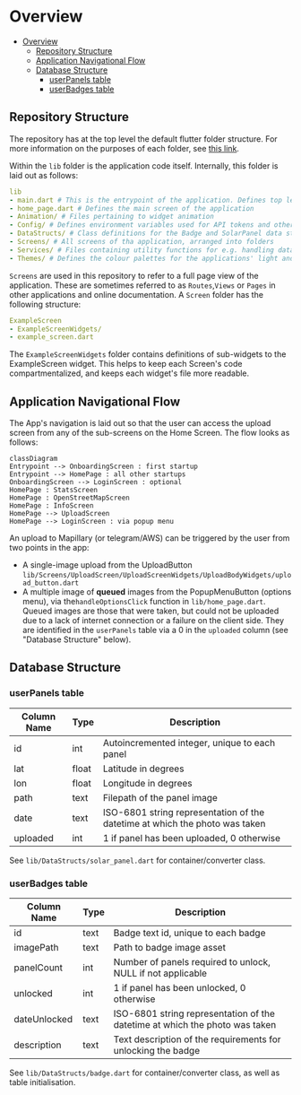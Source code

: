 # Overview

- [Overview](#overview)
  - [Repository Structure](#repository-structure)
  - [Application Navigational Flow](#application-navigational-flow)
  - [Database Structure](#database-structure)
    - [userPanels table](#userpanels-table)
    - [userBadges table](#userbadges-table)

## Repository Structure

The repository has at the top level the default flutter folder structure.
For more information on the purposes of each folder, see
[this link](https://www.section.io/engineering-education/flutter-folder-organization/).

Within the `lib` folder is the application code itself. Internally, this folder is laid out as
follows:

```yaml
lib
- main.dart # This is the entrypoint of the application. Defines top level named navigation routes
- home_page.dart # Defines the main screen of the application
- Animation/ # Files pertaining to widget animation
- Config/ # Defines environment variables used for API tokens and other secrets
- DataStructs/ # Class definitions for the Badge and SolarPanel data structures
- Screens/ # All screens of tha application, arranged into folders
- Services/ # Files containing utility functions for e.g. handling databases and connectivity checks
- Themes/ # Defines the colour palettes for the applications' light and dark themes
```

`Screens` are used in this repository to refer to a full page view of the application. These are
sometimes referred to as `Routes`,`Views` or `Pages` in other applications and online documentation.
A `Screen` folder has the following structure:

```yaml
ExampleScreen
- ExampleScreenWidgets/
- example_screen.dart
```

The `ExampleScreenWidgets` folder contains definitions of sub-widgets to the ExampleScreen widget.
This helps to keep each Screen's code compartmentalized, and keeps each widget's file more readable.

## Application Navigational Flow

The App's navigation is laid out so that the user can access the upload screen from any of the
sub-screens on the Home Screen. The flow looks as follows:

```mermaid
classDiagram
Entrypoint --> OnboardingScreen : first startup
Entrypoint --> HomePage : all other startups
OnboardingScreen --> LoginScreen : optional
HomePage : StatsScreen
HomePage : OpenStreetMapScreen
HomePage : InfoScreen
HomePage --> UploadScreen
HomePage --> LoginScreen : via popup menu
```

An upload to Mapillary (or telegram/AWS) can be triggered by the user from two points in the app:

- A single-image upload from the
  UploadButton `lib/Screens/UploadScreen/UploadScreenWidgets/UploadBodyWidgets/upload_button.dart`
- A multiple image of **queued** images from the PopupMenuButton (options menu), via
  the`handleOptionsClick` function in `lib/home_page.dart`. Queued images are those that were taken,
  but could not be uploaded due to a lack of internet connection or a failure on the client side.
  They are identified in the `userPanels` table via a 0 in the `uploaded` column (see "Database
  Structure" below).

## Database Structure

### userPanels table

| Column Name | Type  | Description                                                                 |
| ----------- | ----- | --------------------------------------------------------------------------- |
| id          | int   | Autoincremented integer, unique to each panel                               |
| lat         | float | Latitude in degrees                                                         |
| lon         | float | Longitude in degrees                                                        |
| path        | text  | Filepath of the panel image                                                 |
| date        | text  | ISO-6801 string representation of the datetime at which the photo was taken |
| uploaded    | int   | 1 if panel has been uploaded, 0 otherwise                                   |

See `lib/DataStructs/solar_panel.dart` for container/converter class.

### userBadges table

| Column Name  | Type | Description                                                                 |
| ------------ | ---- | --------------------------------------------------------------------------- |
| id           | text | Badge text id, unique to each badge                                         |
| imagePath    | text | Path to badge image asset                                                   |
| panelCount   | int  | Number of panels required to unlock, NULL if not applicable                 |
| unlocked     | int  | 1 if panel has been unlocked, 0 otherwise                                   |
| dateUnlocked | text | ISO-6801 string representation of the datetime at which the photo was taken |
| description  | text | Text description of the requirements for unlocking the badge                |

See `lib/DataStructs/badge.dart` for container/converter class, as well as table initialisation.
